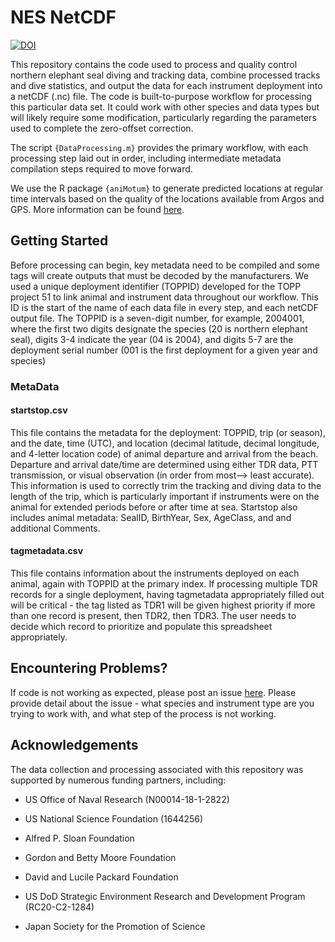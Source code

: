 # NES NetCDF
[![DOI](https://zenodo.org/badge/497213009.svg)](https://zenodo.org/badge/latestdoi/497213009)

This repository contains the code used to process and quality control northern elephant seal diving and tracking data, combine processed tracks and dive statistics, and output the data for each instrument deployment into a netCDF (.nc) file. The code is built-to-purpose workflow for processing this particular data set. It could work with other species and data types but will likely require some modification, particularly regarding the parameters used to complete the zero-offset correction.

The script `{DataProcessing.m}` provides the primary workflow, with each processing step laid out in order, including intermediate metadata compilation steps required to move forward.

We use the R package `{aniMotum}` to generate predicted locations at regular time intervals based on the quality of the locations available from Argos and GPS. More information can be found [here](https://ianjonsen.github.io/aniMotum/).

## Getting Started

Before processing can begin, key metadata need to be compiled and some tags will create outputs that must be decoded by the manufacturers. We used a unique deployment identifier (TOPPID) developed for the TOPP project 51 to link animal and instrument data throughout our workflow. This ID is the start of the name of each data file in every step, and each netCDF output file. The TOPPID is a seven-digit number, for example, 2004001, where the first two digits designate the species (20 is northern elephant seal), digits 3-4 indicate the year (04 is 2004), and digits 5-7 are the deployment serial number (001 is the first deployment for a given year and species)

### MetaData
#### startstop.csv
This file contains the metadata for the deployment: TOPPID, trip (or season), and the date, time (UTC), and location (decimal latitude, decimal longitude, and 4-letter location code) of animal departure and arrival from the beach. Departure and arrival date/time are determined using either TDR data, PTT transmission, or visual observation (in order from most--> least accurate). This information is used to correctly trim the tracking and diving data to the length of the trip, which is particularly important if instruments were on the animal for extended periods before or after time at sea. Startstop also includes animal metadata: SealID, BirthYear, Sex, AgeClass, and and additional Comments.

#### tagmetadata.csv

This file contains information about the instruments deployed on each animal, again with TOPPID at the primary index.  If processing multiple TDR records for a single deployment, having tagmetadata appropriately filled out will be critical - the tag listed as TDR1 will be given highest priority if more than one record is present, then TDR2, then TDR3.  The user 
needs to decide which record to prioritize and populate this spreadsheet appropriately.

## Encountering Problems?
If code is not working as expected, please post an issue [here](https://github.com/rholser/NES_TrackDive_DataProcessing/issues). Please provide detail about the issue - what species and instrument type are you trying to work with, and what step of the process is not working.

## Acknowledgements
The data collection and processing associated with this repository was supported by numerous funding partners, including:

* US Office of Naval Research (N00014-18-1-2822)

* US National Science Foundation (1644256)

* Alfred P. Sloan Foundation

* Gordon and Betty Moore Foundation

* David and Lucile Packard Foundation

* US DoD Strategic Environment Research and Development Program (RC20-C2-1284)

* Japan Society for the Promotion of Science
